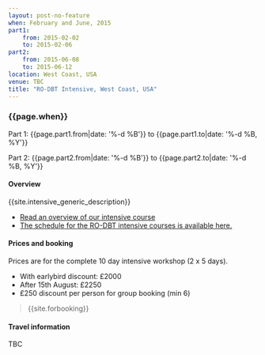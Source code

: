 ```yaml
---
layout: post-no-feature
when: February and June, 2015
part1:
    from: 2015-02-02
    to: 2015-02-06
part2:
    from: 2015-06-08
    to: 2015-06-12
location: West Coast, USA
venue: TBC
title: "RO-DBT Intensive, West Coast, USA"
---
```



### {{page.when}}

Part 1:
    {{page.part1.from|date: '%-d %B'}} to {{page.part1.to|date: '%-d %B, %Y'}}

Part 2:
    {{page.part2.from|date: '%-d %B'}} to {{page.part2.to|date: '%-d %B, %Y'}}


#### Overview

{{site.intensive_generic_description}}

- [Read an overview of our intensive course](/training/intensive.html)
- [The schedule for the RO-DBT intensive courses is available here.](/training/intensive-timetable.html)


#### Prices and booking

Prices are for the complete 10 day intensive workshop (2 x 5 days).

- With earlybird discount: £2000
- After 15th August: £2250
- £250 discount per person for group booking (min 6)


> {{site.forbooking}}

#### Travel information

TBC
